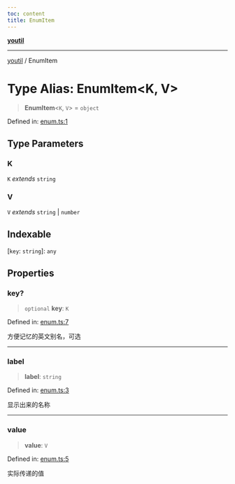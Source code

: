 ```yaml
---
toc: content
title: EnumItem
---
```

[**youtil**](../README.md)

***

[youtil](../globals.md) / EnumItem

# Type Alias: EnumItem\<K, V\>

> **EnumItem**\<`K`, `V`\> = `object`

Defined in: [enum.ts:1](https://github.com/sxei/youtil/blob/7f7adc3aa8118da3d99649c0a35e2677f23d7bc0/src/enum.ts#L1)

## Type Parameters

### K

`K` *extends* `string`

### V

`V` *extends* `string` \| `number`

## Indexable

\[`key`: `string`\]: `any`

## Properties

### key?

> `optional` **key**: `K`

Defined in: [enum.ts:7](https://github.com/sxei/youtil/blob/7f7adc3aa8118da3d99649c0a35e2677f23d7bc0/src/enum.ts#L7)

方便记忆的英文别名，可选

***

### label

> **label**: `string`

Defined in: [enum.ts:3](https://github.com/sxei/youtil/blob/7f7adc3aa8118da3d99649c0a35e2677f23d7bc0/src/enum.ts#L3)

显示出来的名称

***

### value

> **value**: `V`

Defined in: [enum.ts:5](https://github.com/sxei/youtil/blob/7f7adc3aa8118da3d99649c0a35e2677f23d7bc0/src/enum.ts#L5)

实际传递的值
